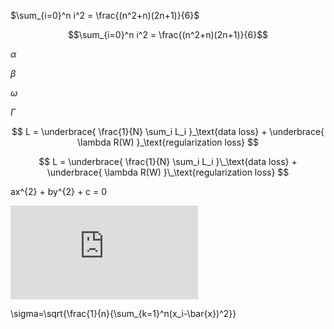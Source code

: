 
$\sum_{i=0}^n i^2 = \frac{(n^2+n)(2n+1)}{6}$


$$\sum_{i=0}^n i^2 = \frac{(n^2+n)(2n+1)}{6}$$


$\alpha$

$\beta$

$\omega$

$\Gamma$


$$
L =  \underbrace{ \frac{1}{N} \sum_i L_i }_\text{data loss} +  
 \underbrace{ \lambda R(W) }_\text{regularization loss} 
$$


$$ 
L =  \underbrace{ \frac{1}{N} \sum_i L_i }\_\text{data loss} +  
 \underbrace{ \lambda R(W) }\_\text{regularization loss} 
$$


ax^{2} + by^{2} + c = 0


![](http://latex.codecogs.com/gif.latex?%5Csigma%3D%5Csqrt%7B%5Cfrac%7B1%7D%7Bn%7D%7B%5Csum_%7Bk%3D1%7D%5En%28x_i-%5Cbar%7Bx%7D%29%5E2%7D%7D)

\sigma=\sqrt{\frac{1}{n}{\sum_{k=1}^n(x_i-\bar{x})^2}}



<script type="text/javascript" 
        src="http://cdn.mathjax.org/mathjax/latest/MathJax.js?config=TeX-AMS-MML_HTMLorMML"> 
</script>

<script type="text/x-mathjax-config"> 
        MathJax.Hub.Config({ 
            tex2jax: {
                inlineMath: [['$','$'], ['\(','\)']]
            }
        });
</script>
